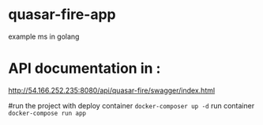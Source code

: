 # quasar-fire-app
example ms in golang

# API documentation in : 

http://54.166.252.235:8080/api/quasar-fire/swagger/index.html

#run the project with 
deploy  container
`docker-composer up -d`
run container
`docker-compose run app`